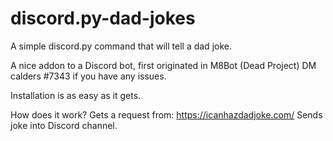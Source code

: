 # discord.py-dad-jokes
A simple discord.py command that will tell a dad joke.

A nice addon to a Discord bot, first originated in M8Bot (Dead Project)
DM calders #7343 if you have any issues.

Installation is as easy as it gets.

How does it work? 
Gets a request from: https://icanhazdadjoke.com/
Sends joke into Discord channel.
